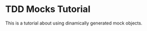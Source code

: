 TDD Mocks Tutorial
==================

This is a tutorial about using dinamically generated mock objects.  